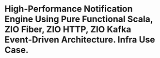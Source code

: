 # High-Performance Notification Engine Using Pure Functional Scala, ZIO Fiber, ZIO HTTP, ZIO Kafka  Event-Driven Architecture. Infra Use Case.
